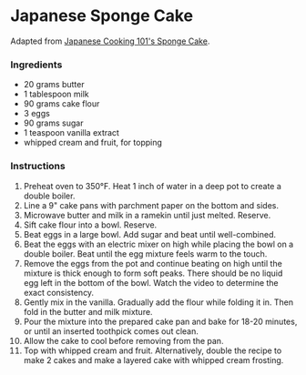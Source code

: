 # Japanese Sponge Cake

Adapted from [Japanese Cooking 101's Sponge Cake](http://www.japanesecooking101.com/sponge-cake-recipe/).

### Ingredients

- 20 grams butter
- 1 tablespoon milk
- 90 grams cake flour
- 3 eggs
- 90 grams sugar
- 1 teaspoon vanilla extract
- whipped cream and fruit, for topping

### Instructions

1. Preheat oven to 350&deg;F. Heat 1 inch of water in a deep pot to create a double boiler.
2. Line a 9" cake pans with parchment paper on the bottom and sides.
3. Microwave butter and milk in a ramekin until just melted. Reserve.
4. Sift cake flour into a bowl. Reserve.
5. Beat eggs in a large bowl. Add sugar and beat until well-combined.
6. Beat the eggs with an electric mixer on high while placing the bowl on a double boiler. Beat until the egg mixture feels warm to the touch.
7. Remove the eggs from the pot and continue beating on high until the mixture is thick enough to form soft peaks. There should be no liquid egg left in the bottom of the bowl. Watch the video to determine the exact consistency.
8. Gently mix in the vanilla. Gradually add the flour while folding it in. Then fold in the butter and milk mixture.
9. Pour the mixture into the prepared cake pan and bake for 18-20 minutes, or until an inserted toothpick comes out clean.
10. Allow the cake to cool before removing from the pan.
11. Top with whipped cream and fruit. Alternatively, double the recipe to make 2 cakes and make a layered cake with whipped cream frosting.
